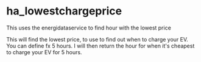 # ha_lowestchargeprice
This uses the energidataservice to find hour with the lowest price

This will find the lowest price, to use to find out when to charge your EV.
You can define fx 5 hours. I will then return the hour for when it's cheapest to charge your EV for 5 hours.
